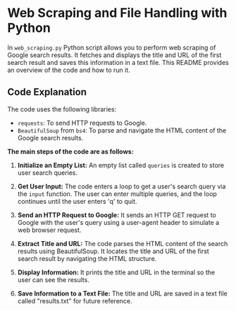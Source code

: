 # Web Scraping and File Handling with Python

In `web_scraping.py` Python script allows you to perform web scraping of Google search results. It fetches and displays the title and URL of the first search result and saves this information in a text file. This README provides an overview of the code and how to run it.

## Code Explanation

The code uses the following libraries:

- `requests`: To send HTTP requests to Google.
- `BeautifulSoup` from `bs4`: To parse and navigate the HTML content of the Google search results.

__The main steps of the code are as follows:__

1. **Initialize an Empty List:** An empty list called `queries` is created to store user search queries.

2. **Get User Input:** The code enters a loop to get a user's search query via the `input` function. The user can enter multiple queries, and the loop continues until the user enters 'q' to quit.

3. **Send an HTTP Request to Google:** It sends an HTTP GET request to Google with the user's query using a user-agent header to simulate a web browser request.

4. **Extract Title and URL:** The code parses the HTML content of the search results using BeautifulSoup. It locates the title and URL of the first search result by navigating the HTML structure.

5. **Display Information:** It prints the title and URL in the terminal so the user can see the results.

6. **Save Information to a Text File:** The title and URL are saved in a text file called "results.txt" for future reference.

